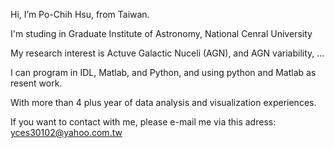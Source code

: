Hi, I’m Po-Chih Hsu, from Taiwan.

I'm studing in Graduate Institute of Astronomy, National Cenral University

My research interest is Actuve Galactic Nuceli (AGN), and AGN variability, ...

I can program in IDL, Matlab, and Python, and using python and Matlab as resent work.

With more than 4 plus year of data analysis and visualization experiences.

If you want to contact with me, please e-mail me via this adress: yces30102@yahoo.com.tw


